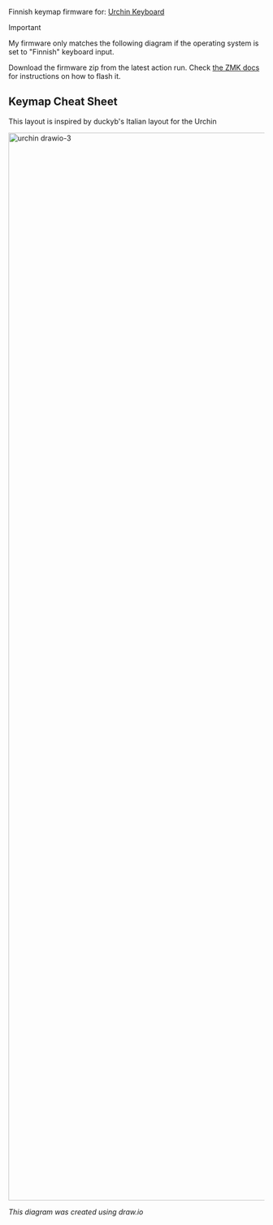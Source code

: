 Finnish keymap firmware for: [Urchin Keyboard](https://github.com/duckyb/urchin)

> [!IMPORTANT]
> My firmware only matches the following diagram if the operating system is set to "Finnish" keyboard input.

Download the firmware zip from the latest action run. Check [the ZMK docs](https://zmk.dev/docs/user-setup#installing-the-firmware) for instructions on how to flash it.

## Keymap Cheat Sheet

This layout is inspired by duckyb's Italian layout for the Urchin

<img width="699" height="2103" alt="urchin drawio-3" src="https://github.com/user-attachments/assets/c7d6d0f9-b18f-4f56-aa4f-b77b940f5980" />



</div>

*This diagram was created using draw.io*
